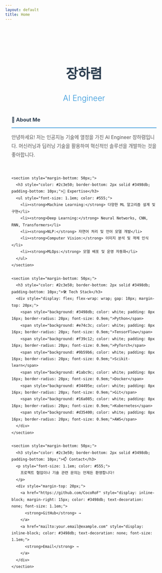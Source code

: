 ```yaml
---
layout: default
title: Home
---
```


<div style="text-align: center; padding: 60px 20px;">
  <h1 style="font-size: 3em; margin-bottom: 20px; color: #2c3e50;">장하렴</h1>
  <h2 style="font-size: 1.8em; color: #3498db; font-weight: 300; margin-bottom: 40px;">AI Engineer</h2>

  <div style="max-width: 800px; margin: 0 auto; text-align: left; line-height: 1.8;">
    <section style="margin-bottom: 50px;">
      <h3 style="color: #2c3e50; border-bottom: 2px solid #3498db; padding-bottom: 10px;">👋 About Me</h3>
      <p style="font-size: 1.1em; color: #555;">
        안녕하세요! 저는 인공지능 기술에 열정을 가진 AI Engineer 장하렴입니다.
        머신러닝과 딥러닝 기술을 활용하여 혁신적인 솔루션을 개발하는 것을 좋아합니다.
      </p>
    </section>

    <section style="margin-bottom: 50px;">
      <h3 style="color: #2c3e50; border-bottom: 2px solid #3498db; padding-bottom: 10px;">💼 Expertise</h3>
      <ul style="font-size: 1.1em; color: #555;">
        <li><strong>Machine Learning:</strong> 다양한 ML 알고리즘 설계 및 구현</li>
        <li><strong>Deep Learning:</strong> Neural Networks, CNN, RNN, Transformers</li>
        <li><strong>NLP:</strong> 자연어 처리 및 언어 모델 개발</li>
        <li><strong>Computer Vision:</strong> 이미지 분석 및 객체 인식</li>
        <li><strong>MLOps:</strong> 모델 배포 및 운영 자동화</li>
      </ul>
    </section>

    <section style="margin-bottom: 50px;">
      <h3 style="color: #2c3e50; border-bottom: 2px solid #3498db; padding-bottom: 10px;">🛠 Tech Stack</h3>
      <div style="display: flex; flex-wrap: wrap; gap: 10px; margin-top: 20px;">
        <span style="background: #3498db; color: white; padding: 8px 16px; border-radius: 20px; font-size: 0.9em;">Python</span>
        <span style="background: #e74c3c; color: white; padding: 8px 16px; border-radius: 20px; font-size: 0.9em;">TensorFlow</span>
        <span style="background: #f39c12; color: white; padding: 8px 16px; border-radius: 20px; font-size: 0.9em;">PyTorch</span>
        <span style="background: #9b59b6; color: white; padding: 8px 16px; border-radius: 20px; font-size: 0.9em;">Scikit-learn</span>
        <span style="background: #1abc9c; color: white; padding: 8px 16px; border-radius: 20px; font-size: 0.9em;">Docker</span>
        <span style="background: #34495e; color: white; padding: 8px 16px; border-radius: 20px; font-size: 0.9em;">Git</span>
        <span style="background: #16a085; color: white; padding: 8px 16px; border-radius: 20px; font-size: 0.9em;">Kubernetes</span>
        <span style="background: #d35400; color: white; padding: 8px 16px; border-radius: 20px; font-size: 0.9em;">AWS</span>
      </div>
    </section>

    <section style="margin-bottom: 50px;">
      <h3 style="color: #2c3e50; border-bottom: 2px solid #3498db; padding-bottom: 10px;">📫 Contact</h3>
      <p style="font-size: 1.1em; color: #555;">
        프로젝트 협업이나 기술 관련 문의는 언제든 환영합니다!
      </p>
      <div style="margin-top: 20px;">
        <a href="https://github.com/CocoRoF" style="display: inline-block; margin-right: 15px; color: #3498db; text-decoration: none; font-size: 1.1em;">
          <strong>GitHub</strong> →
        </a>
        <a href="mailto:your.email@example.com" style="display: inline-block; color: #3498db; text-decoration: none; font-size: 1.1em;">
          <strong>Email</strong> →
        </a>
      </div>
    </section>
  </div>
</div>

<style>
  body {
    font-family: -apple-system, BlinkMacSystemFont, 'Segoe UI', Roboto, 'Helvetica Neue', Arial, sans-serif;
  }

  @media (max-width: 768px) {
    h1 { font-size: 2em !important; }
    h2 { font-size: 1.3em !important; }
  }
</style>
